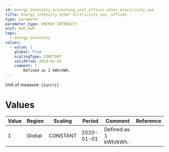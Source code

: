 ```yaml
---
id: energy_intensity_accounting_unit_offices_other_electricity_use
title: Energy intensity other elctricicty use, offices
type: parameter
parameter_type: ENERGY_INTENSITY
unit: kwh_kwh
tags:
  - energy_intensity
values:
  - value: 1
    global: True
    scalingType: CONSTANT
    validFrom: 2020-01-01
    comment: |
        Defined as 1 kWh/kWh.
---
```



Unit of measure: `{{unit}}`


# Values


| Value | Region | Scaling | Period | Comment | Reference |
|-------|--------|---------|--------|---------|-----------|
| 1 | Global | CONSTANT | 2020-01-01 | Defined as 1 kWh/kWh. |  |


